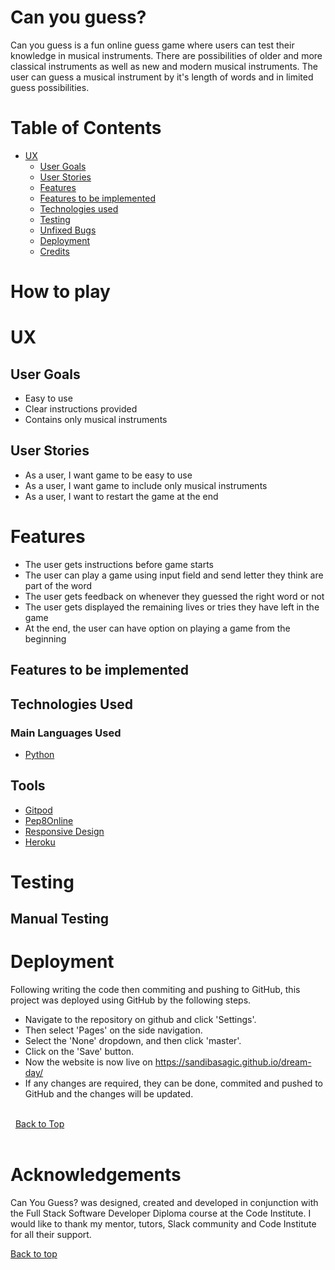 # Can you guess?
Can you guess is a fun online guess game where users can test their knowledge in musical instruments. There are possibilities of older and more classical instruments as well as new and modern musical instruments. The user can guess a musical instrument by it's length of words and in limited guess possibilities. 

# Table of Contents 
* [UX]("UX")
    * [User Goals](#user-goals "User Goals")
    * [User Stories](#user-stories "User Stories")
    * [Features](#features "Features") 
    * [Features to be implemented](#features-to-be-implemented "Features to be implemented") 
    * [Technologies used](#technologies-used)
    * [Testing](#testing)
    * [Unfixed Bugs](#unfixed-bugs)
    * [Deployment](#deployment)
    * [Credits](#credits)
# How to play

# UX

## User Goals 
- Easy to use
- Clear instructions provided
- Contains only musical instruments

## User Stories
- As a user, I want game to be easy to use
- As a user, I want game to include only musical instruments
- As a user, I want to restart the game at the end

# Features 
- The user gets instructions before game starts 
- The user can play a game using input field and send letter they think are part of the word
- The user gets feedback on whenever they guessed the right word or not
- The user gets displayed the remaining lives or tries they have left in the game
- At the end, the user can have option on playing a game from the beginning
## Features to be implemented 

## Technologies Used
### Main Languages Used
- [Python](https://en.wikipedia.org/wiki/Python_(programming_language) "Link to Python Wiki")

## Tools
* [Gitpod](https://www.gitpod.io/ "Gitpod")
* [Pep8Online](https://pep8online.com/ "pep8online")
* [Responsive Design](http://ami.responsivedesign.is/ "Am I Responsive")
* [Heroku](https://www.heroku.com "Heroku")

# Testing

## Manual Testing

# Deployment

Following writing the code then commiting and pushing to GitHub, this project was deployed using GitHub by the following steps.

+ Navigate to the repository on github and click 'Settings'.
+ Then select 'Pages' on the side navigation.
+ Select the 'None' dropdown, and then click 'master'.
+ Click on the 'Save' button.
+ Now the website is now live on https://sandibasagic.github.io/dream-day/
+ If any changes are required, they can be done, commited and pushed to GitHub and the changes will be updated.

\
&nbsp;
[Back to Top](#table-of-contents)
\
&nbsp;

# Acknowledgements

Can You Guess? was designed, created and developed in conjunction with the Full Stack Software Developer Diploma course at the Code Institute. I would like to thank my mentor, tutors, Slack community and Code Institute for all their support.

[Back to top](<#contents>)